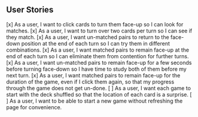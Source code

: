 ## User Stories

[x] As a user, I want to click cards to turn them face-up so I can look for matches.
[x] As a user, I want to turn over two cards per turn so I can see if they match.
[x] As a user, I want un-matched pairs to return to the face-down position at the end of each turn so I can try them in different combinations.
[x] As a user, I want matched pairs to remain face-up at the end of each turn so I can eliminate them from contention for further turns.
[x] As a user, I want un-matched pairs to remain face-up for a few seconds before turning face-down so I have time to study both of them before my next turn.
[x] As a user, I want matched pairs to remain face-up for the duration of the game, even if I click them again, so that my progress through the game does not get un-done.
[ ] As a user, I want each game to start with the deck shuffled so that the location of each card is a surprise.
[ ] As a user, I want to be able to start a new game without refreshing the page for convenience.

